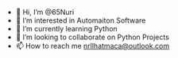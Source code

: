 - 👋 Hi, I’m @65Nuri
- 👀 I’m interested in Automaiton Software
- 🌱 I’m currently learning Python
- 💞️ I’m looking to collaborate on Python Projects
- 📫 How to reach me nrllhatmaca@outlook.com

<!---
65Nuri/65Nuri is a ✨ special ✨ repository because its `README.md` (this file) appears on your GitHub profile.
You can click the Preview link to take a look at your changes.
--->
